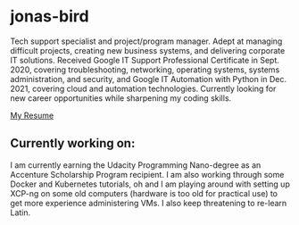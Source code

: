 # jonas-bird

Tech support specialist and project/program manager. Adept at managing difficult projects, creating new business systems, and delivering corporate IT solutions. Received Google IT Support Professional Certificate in Sept. 2020, covering troubleshooting, networking, operating systems, systems administration, and security, and Google IT Automation with Python in Dec. 2021, covering cloud and automation technologies. Currently looking for new career opportunities while sharpening my coding skills.

[My Resume](https://jonas-bird.github.io/Jonas-Bird-HTML-Resume/)

## Currently working on:

I am currently earning the Udacity Programming Nano-degree as an Accenture Scholarship Program recipient. I am also working through some Docker and Kubernetes tutorials, oh and I am playing around with setting up XCP-ng on some old computers (hardware is too old for practical use) to get more experience administering VMs. I also keep threatening to re-learn Latin.
